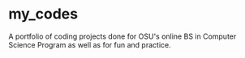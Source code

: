 # my_codes
A portfolio of coding projects done for OSU's online BS in Computer Science Program as well as for fun and practice.
